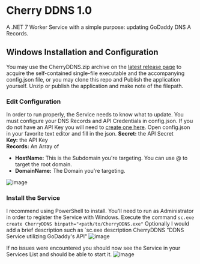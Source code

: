 # Cherry DDNS 1.0
A .NET 7 Worker Service with a simple purpose: updating GoDaddy DNS A Records.

## Windows Installation and Configuration
You may use the CherryDDNS.zip archive on the [latest release page](https://github.com/jingounchained/CherryDDNS/releases/latest) to acquire the self-contained single-file executable and the accompanying config.json file, or you may clone this repo and Publish the application yourself. Unzip or publish the application and make note of the filepath. 

### Edit Configuration
In order to run properly, the Service needs to know what to update. You must configure your DNS Records and API Credentials in config.json. If you do not have an API Key you will need to [create one here](https://developer.godaddy.com/keys). 
Open config.json in your favorite text editor and fill in the json.
**Secret:** the API Secret  
**Key:** the API Key  
**Records:** An Array of  
 - **HostName:** This is the Subdomain you're targeting. You can use @ to target the root domain.  
 -  **DomainName:** The Domain you're targeting.  
   
![image](https://user-images.githubusercontent.com/32217493/234913815-22edb4d3-8761-4fa0-9a1c-ab5efce1cfcd.png)

### Install the Service
I recommend using PowerShell to install. You'll need to run as Administrator in order to register the Service with Windows.
Execute the command `sc.exe create CherryDDNS binpath="<path/to/CherryDDNS.exe"`
Optionally I would add a brief description such as `sc.exe description CherryDDNS "DDNS Service utilizing GoDaddy's API"
![image](https://user-images.githubusercontent.com/32217493/234915789-18a9c7fd-5674-43a2-9a56-edb55494f6b2.png)

If no issues were encountered you should now see the Service in your Services List and should be able to start it.
![image](https://user-images.githubusercontent.com/32217493/234916599-93cb248b-90c9-49c5-a5a9-b42405c7ccb2.png)
